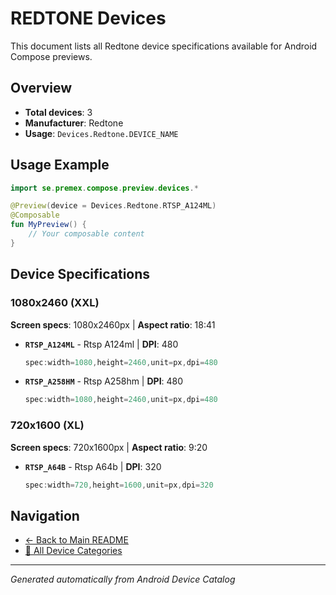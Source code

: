 # REDTONE Devices

This document lists all Redtone device specifications available for Android Compose previews.

## Overview

- **Total devices**: 3
- **Manufacturer**: Redtone
- **Usage**: `Devices.Redtone.DEVICE_NAME`

## Usage Example

```kotlin
import se.premex.compose.preview.devices.*

@Preview(device = Devices.Redtone.RTSP_A124ML)
@Composable
fun MyPreview() {
    // Your composable content
}
```

## Device Specifications

### 1080x2460 (XXL)

**Screen specs**: 1080x2460px | **Aspect ratio**: 18:41

- **`RTSP_A124ML`** - Rtsp A124ml | **DPI**: 480
  ```kotlin
  spec:width=1080,height=2460,unit=px,dpi=480
  ```

- **`RTSP_A258HM`** - Rtsp A258hm | **DPI**: 480
  ```kotlin
  spec:width=1080,height=2460,unit=px,dpi=480
  ```

### 720x1600 (XL)

**Screen specs**: 720x1600px | **Aspect ratio**: 9:20

- **`RTSP_A64B`** - Rtsp A64b | **DPI**: 320
  ```kotlin
  spec:width=720,height=1600,unit=px,dpi=320
  ```

## Navigation

- [← Back to Main README](../../README.md)
- [📱 All Device Categories](../README.md)

---
*Generated automatically from Android Device Catalog*
